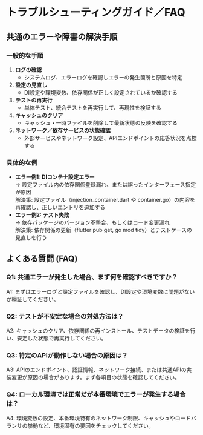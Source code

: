 # トラブルシューティングガイド／FAQ

## 共通のエラーや障害の解決手順

### 一般的な手順
1. **ログの確認**  
   - システムログ、エラーログを確認しエラーの発生箇所と原因を特定
2. **設定の見直し**  
   - DI設定や環境変数、依存関係が正しく設定されているか確認する
3. **テストの再実行**  
   - 単体テスト、統合テストを再実行して、再現性を検証する
4. **キャッシュのクリア**  
   - キャッシュ・一時ファイルを削除して最新状態の反映を確認する
5. **ネットワーク／依存サービスの状態確認**  
   - 外部サービスやネットワーク設定、APIエンドポイントの応答状況を点検する

### 具体的な例
- **エラー例1: DIコンテナ設定エラー**  
  → 設定ファイル内の依存関係登録漏れ、または誤ったインターフェース指定が原因  
  解決策: 設定ファイル（injection_container.dart や container.go）の内容を再確認し、正しいエントリを追加する  
- **エラー例2: テスト失敗**  
  → 依存パッケージのバージョン不整合、もしくはコード変更漏れ  
  解決策: 依存関係の更新（flutter pub get, go mod tidy）とテストケースの見直しを行う

## よくある質問 (FAQ)

### Q1: 共通エラーが発生した場合、まず何を確認すべきですか？
A1: まずはエラーログと設定ファイルを確認し、DI設定や環境変数に問題がないか検証してください。

### Q2: テストが不安定な場合の対処方法は？
A2: キャッシュのクリア、依存関係の再インストール、テストデータの検証を行い、安定した状態で再実行してください。

### Q3: 特定のAPIが動作しない場合の原因は？
A3: APIのエンドポイント、認証情報、ネットワーク接続、または共通APIの実装変更が原因の場合があります。まず各項目の状態を確認してください。

### Q4: ローカル環境では正常だが本番環境でエラーが発生する場合は？
A4: 環境変数の設定、本番環境特有のネットワーク制限、キャッシュやロードバランサの挙動など、環境固有の要因をチェックしてください。
